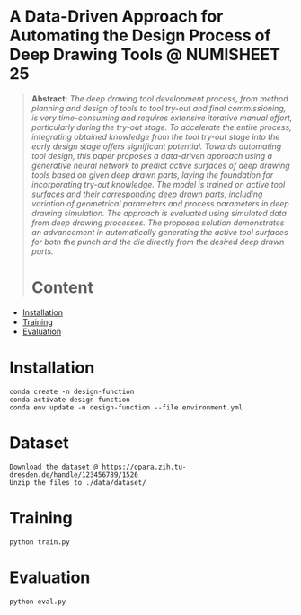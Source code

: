 # A Data-Driven Approach for Automating the Design Process of Deep Drawing Tools @ NUMISHEET 25

> **Abstract:** *The deep drawing tool development process, from method planning and design of tools to tool try-out and final commissioning, is very time-consuming and requires extensive iterative manual effort, particularly during the try-out stage. To accelerate the entire process, integrating obtained knowledge from the tool try-out stage into the early design stage offers significant potential. Towards automating tool design, this paper proposes a data-driven approach using a generative neural network to predict active surfaces of deep drawing tools based on given deep drawn parts, laying the foundation for incorporating try-out knowledge. The model is trained on active tool surfaces and their corresponding deep drawn parts, including variation of geometrical parameters and process parameters in deep drawing simulation. The approach is evaluated using simulated data from deep drawing processes. The proposed solution demonstrates an advancement in automatically generating the active tool surfaces for both the punch and the die directly from the desired deep drawn parts.*
> # Content
- [Installation](#installation)
- [Training](#training)
- [Evaluation](#evaluation)

# Installation

```
conda create -n design-function
conda activate design-function
conda env update -n design-function --file environment.yml
```
# Dataset
```
Download the dataset @ https://opara.zih.tu-dresden.de/handle/123456789/1526
Unzip the files to ./data/dataset/
```

# Training

```
python train.py
```

# Evaluation

```
python eval.py
```